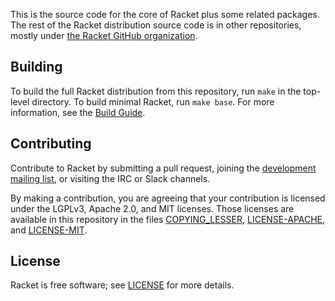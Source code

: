 This is the source code for the core of Racket plus some related
packages. The rest of the Racket distribution source code is in other
repositories, mostly under [the Racket GitHub
organization](https://github.com/racket).

Building
--------

To build the full Racket distribution from this repository, run `make`
in the top-level directory. To build minimal Racket, run `make base`.
For more information, see the [Build Guide](build-guide.md).

Contributing
------------

Contribute to Racket by submitting a pull request, joining the
[development mailing list](https://lists.racket-lang.org), or visiting
the IRC or Slack channels.

By making a contribution, you are agreeing that your contribution is
licensed under the LGPLv3, Apache 2.0, and MIT licenses. Those
licenses are available in this repository in the files
[COPYING_LESSER](racket/src/COPYING_LESSER.txt),
[LICENSE-APACHE](LICENSE-APACHE), and [LICENSE-MIT](LICENSE-MIT).

License
-------

Racket is free software; see [LICENSE](LICENSE) for more details.
